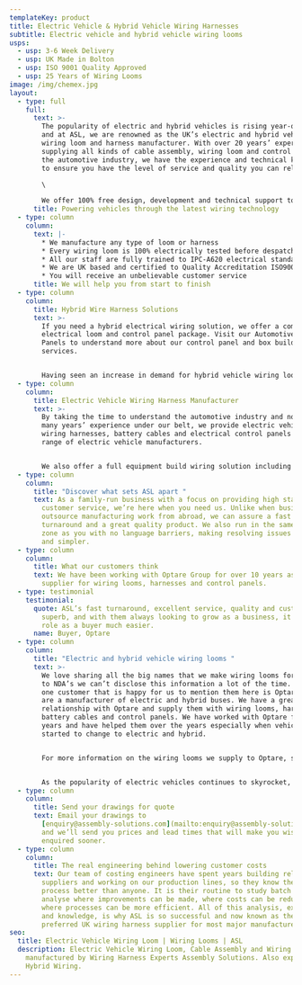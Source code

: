 ```yaml
---
templateKey: product
title: Electric Vehicle & Hybrid Vehicle Wiring Harnesses
subtitle: Electric vehicle and hybrid vehicle wiring looms
usps:
  - usp: 3-6 Week Delivery
  - usp: UK Made in Bolton
  - usp: ISO 9001 Quality Approved
  - usp: 25 Years of Wiring Looms
image: /img/chemex.jpg
layout:
  - type: full
    full:
      text: >-
        The popularity of electric and hybrid vehicles is rising year-on-year
        and at ASL, we are renowned as the UK’s electric and hybrid vehicle
        wiring loom and harness manufacturer. With over 20 years’ experience
        supplying all kinds of cable assembly, wiring loom and control panels to
        the automotive industry, we have the experience and technical knowledge
        to ensure you have the level of service and quality you can rely on.\

        \

        We offer 100% free design, development and technical support to ensure we meet even the most complex of requirements and have the technology and resources available to ensure a fast turnaround while retaining our high standards of quality. Our goal is to provide a cost-effective solution for your business as local family-run manufacturers.
      title: Powering vehicles through the latest wiring technology
  - type: column
    column:
      text: |-
        * We manufacture any type of loom or harness
        * Every wiring loom is 100% electrically tested before despatch
        * All our staff are fully trained to IPC-A620 electrical standards
        * We are UK based and certified to Quality Accreditation ISO9001
        * You will receive an unbelievable customer service
      title: We will help you from start to finish
  - type: column
    column:
      title: Hybrid Wire Harness Solutions
      text: >-
        If you need a hybrid electrical wiring solution, we offer a complete
        electrical loom and control panel package. Visit our Automotive Control
        Panels to understand more about our control panel and box build
        services.


        Having seen an increase in demand for hybrid vehicle wiring loom and other types of hybrid electrical assemblies, we understand that you need to know that we’re up to the job of providing the orders you need within a set timeframe. Why not explore our factory below to discover how we make it happen?
  - type: column
    column:
      title: Electric Vehicle Wiring Harness Manufacturer
      text: >-
        By taking the time to understand the automotive industry and now with
        many years’ experience under our belt, we provide electric vehicle
        wiring harnesses, battery cables and electrical control panels to a wide
        range of electric vehicle manufacturers.


        We also offer a full equipment build wiring solution including cable assembly and control panels. Visit our Automotive Control Panels page for more information on our panel build capabilities.
  - type: column
    column:
      title: "Discover what sets ASL apart "
      text: As a family-run business with a focus on providing high standards of
        customer service, we’re here when you need us. Unlike when businesses
        outsource manufacturing work from abroad, we can assure a fast
        turnaround and a great quality product. We also run in the same time
        zone as you with no language barriers, making resolving issues faster
        and simpler.
  - type: column
    column:
      title: What our customers think
      text: We have been working with Optare Group for over 10 years as their UK
        supplier for wiring looms, harnesses and control panels.
  - type: testimonial
    testimonial:
      quote: ASL’s fast turnaround, excellent service, quality and customer focus is
        superb, and with them always looking to grow as a business, it makes my
        role as a buyer much easier.
      name: Buyer, Optare
  - type: column
    column:
      title: "Electric and hybrid vehicle wiring looms "
      text: >-
        We love sharing all the big names that we make wiring looms for, but due
        to NDA’s we can’t disclose this information a lot of the time. However
        one customer that is happy for us to mention them here is Optare, who
        are a manufacturer of electric and hybrid buses. We have a great
        relationship with Optare and supply them with wiring looms, harnesses,
        battery cables and control panels. We have worked with Optare for 20
        years and have helped them over the years especially when vehicles
        started to change to electric and hybrid. 


        For more information on the wiring looms we supply to Optare, see our projects page Optare select UK Wiring Loom Manufacturer ASL


        As the popularity of electric vehicles continues to skyrocket, we offer electrical cable looms for electric road and rail vehicles, including single-decker buses and train door electrical systems.
  - type: column
    column:
      title: Send your drawings for quote
      text: Email your drawings to
        [enquiry@assembly-solutions.com](mailto:enquiry@assembly-solutions.com)
        and we’ll send you prices and lead times that will make you wish you had
        enquired sooner.
  - type: column
    column:
      title: The real engineering behind lowering customer costs
      text: Our team of costing engineers have spent years building relationships with
        suppliers and working on our production lines, so they know the whole
        process better than anyone. It is their routine to study batch cards,
        analyse where improvements can be made, where costs can be reduced and
        where processes can be more efficient. All of this analysis, experience
        and knowledge, is why ASL is so successful and now known as the
        preferred UK wiring harness supplier for most major manufacturers.
seo:
  title: Electric Vehicle Wiring Loom | Wiring Looms | ASL
  description: Electric Vehicle Wiring Loom, Cable Assembly and Wiring Harness
    manufactured by Wiring Harness Experts Assembly Solutions. Also experts in
    Hybrid Wiring.
---
```

